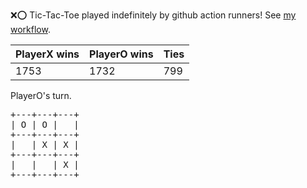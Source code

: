 :x::o: Tic-Tac-Toe played indefinitely by github action runners! See [my workflow](.github/workflows/play.yaml).

|PlayerX wins|PlayerO wins|Ties|
|-|-|-|
|1753|1732|799|

PlayerO's turn.

<pre>
+---+---+---+
| O | O |   |
+---+---+---+
|   | X | X |
+---+---+---+
|   |   | X |
+---+---+---+
</pre>
